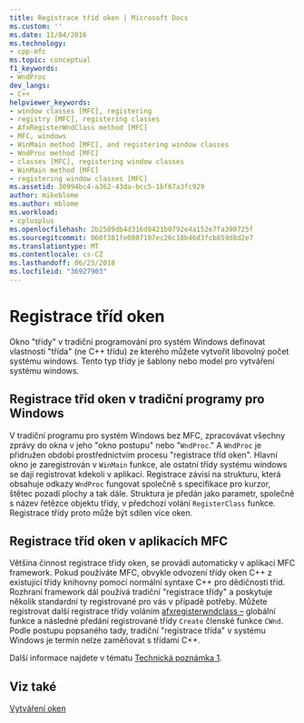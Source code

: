 ```yaml
---
title: Registrace tříd oken | Microsoft Docs
ms.custom: ''
ms.date: 11/04/2016
ms.technology:
- cpp-mfc
ms.topic: conceptual
f1_keywords:
- WndProc
dev_langs:
- C++
helpviewer_keywords:
- window classes [MFC], registering
- registry [MFC], registering classes
- AfxRegisterWndClass method [MFC]
- MFC, windows
- WinMain method [MFC], and registering window classes
- WndProc method [MFC]
- classes [MFC], registering window classes
- WinMain method [MFC]
- registering window classes [MFC]
ms.assetid: 30994bc4-a362-43da-bcc5-1bf67a3fc929
author: mikeblome
ms.author: mblome
ms.workload:
- cplusplus
ms.openlocfilehash: 2b2589db4d316d8421b0792e4a152e7fa390725f
ms.sourcegitcommit: 060f381fe0807107ec26c18b46d3fcb859d8d2e7
ms.translationtype: MT
ms.contentlocale: cs-CZ
ms.lasthandoff: 06/25/2018
ms.locfileid: "36927903"
---
```

# <a name="registering-window-classes"></a>Registrace tříd oken
Okno "třídy" v tradiční programování pro systém Windows definovat vlastnosti "třída" (ne C++ třídu) ze kterého můžete vytvořit libovolný počet systému windows. Tento typ třídy je šablony nebo model pro vytváření systému windows.  
  
## <a name="window-class-registration-in-traditional-programs-for-windows"></a>Registrace tříd oken v tradiční programy pro Windows  
 V tradiční programu pro systém Windows bez MFC, zpracovávat všechny zprávy do okna v jeho "okno postupu" nebo "`WndProc`." A `WndProc` je přidružen období prostřednictvím procesu "registrace tříd oken". Hlavní okno je zaregistrován v `WinMain` funkce, ale ostatní třídy systému windows se dají registrovat kdekoli v aplikaci. Registrace závisí na strukturu, která obsahuje odkazy `WndProc` fungovat společně s specifikace pro kurzor, štětec pozadí plochy a tak dále. Struktura je předán jako parametr, společně s název řetězce objektu třídy, v předchozí volání `RegisterClass` funkce. Registrace třídy proto může být sdílen více oken.  
  
## <a name="window-class-registration-in-mfc-programs"></a>Registrace tříd oken v aplikacích MFC  
 Většina činnost registrace třídy oken, se provádí automaticky v aplikaci MFC framework. Pokud používáte MFC, obvykle odvození třídy oken C++ z existující třídy knihovny pomocí normální syntaxe C++ pro dědičnosti tříd. Rozhraní framework dál používá tradiční "registrace třídy" a poskytuje několik standardní ty registrované pro vás v případě potřeby. Můžete registrovat další registrace třídy voláním [afxregisterwndclass –](../mfc/reference/application-information-and-management.md#afxregisterwndclass) globální funkce a následné předání registrované třídy `Create` členské funkce `CWnd`. Podle postupu popsaného tady, tradiční "registrace třída" v systému Windows je termín nelze zaměňovat s třídami C++.  
  
 Další informace najdete v tématu [Technická poznámka 1](../mfc/tn001-window-class-registration.md).  
  
## <a name="see-also"></a>Viz také  
 [Vytváření oken](../mfc/creating-windows.md)

